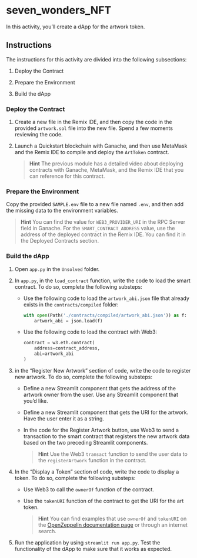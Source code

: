 # seven_wonders_NFT

In this activity, you’ll create a dApp for the artwork token.

## Instructions

The instructions for this activity are divided into the following subsections:

1. Deploy the Contract

2. Prepare the Environment

3. Build the dApp

### Deploy the Contract

1. Create a new file in the Remix IDE, and then copy the code in the provided `artwork.sol` file into the new file. Spend a few moments reviewing the code.

2. Launch a Quickstart blockchain with Ganache, and then use MetaMask and the Remix IDE to compile and deploy the `ArtToken` contract.

    > **Hint** The previous module has a detailed video about deploying contracts with Ganache, MetaMask, and the Remix IDE that you can reference for this contract.

### Prepare the Environment

Copy the provided `SAMPLE.env` file to a new file named `.env`, and then add the missing data to the environment variables.

> **Hint** You can find the value for `WEB3_PROVIDER_URI`  in the RPC Server field in Ganache. For the `SMART_CONTRACT_ADDRESS` value, use the address of the deployed contract in the Remix IDE. You can find it in the Deployed Contracts section.

### Build the dApp

1. Open `app.py` in the `Unsolved` folder.

2. In `app.py`, in the `load_contract` function, write the code to load the smart contract. To do so, complete the following substeps:

    * Use the following code to load the `artwork_abi.json` file that already exists in the `contracts/compiled` folder:

        ```python
        with open(Path('./contracts/compiled/artwork_abi.json')) as f:
            artwork_abi = json.load(f)
        ```

    * Use the following code to load the contract with Web3:

        ```python
        contract = w3.eth.contract(
            address=contract_address,
            abi=artwork_abi
        )
        ```

3. in the “Register New Artwork” section of code, write the code to register new artwork. To do so, complete the following substeps:

    * Define a new Streamlit component that gets the address of the artwork owner from the user. Use any Streamlit component that you’d like.

    * Define a new Streamlit component that gets the URI for the artwork. Have the user enter it as a string.

    * In the code for the Register Artwork button, use Web3 to send a transaction to the smart contract that registers the new artwork data based on the two preceding Streamlit components.

        > **Hint** Use the Web3 `transact` function to send the user data to the `registerArtwork` function in the contract.

4. In the “Display a Token” section of code, write the code to display a token. To do so, complete the following substeps:

    * Use Web3 to call the `ownerOf` function of the contract.

    * Use the `tokenURI` function of the contract to get the URI for the art token.

        > **Hint** You can find examples that use `ownerOf` and `tokenURI` on the [OpenZeppelin documentation page](https://docs.openzeppelin.com/contracts/2.x/api/token/erc721#IERC721-ownerOf-uint256-) or through an internet search.

5. Run the application by using `streamlit run app.py`. Test the functionality of the dApp to make sure that it works as expected.